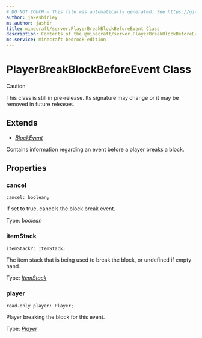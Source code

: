 ```yaml
---
# DO NOT TOUCH — This file was automatically generated. See https://github.com/mojang/minecraftapidocsgenerator to modify descriptions, examples, etc.
author: jakeshirley
ms.author: jashir
title: minecraft/server.PlayerBreakBlockBeforeEvent Class
description: Contents of the @minecraft/server.PlayerBreakBlockBeforeEvent class.
ms.service: minecraft-bedrock-edition
---
```

# PlayerBreakBlockBeforeEvent Class

> [!CAUTION]
> This class is still in pre-release.  Its signature may change or it may be removed in future releases.

## Extends
- [*BlockEvent*](BlockEvent.md)

Contains information regarding an event before a player breaks a block.

## Properties

### **cancel**
`cancel: boolean;`

If set to true, cancels the block break event.

Type: *boolean*

### **itemStack**
`itemStack?: ItemStack;`

The item stack that is being used to break the block, or undefined if empty hand.

Type: [*ItemStack*](ItemStack.md)

### **player**
`read-only player: Player;`

Player breaking the block for this event.

Type: [*Player*](Player.md)
